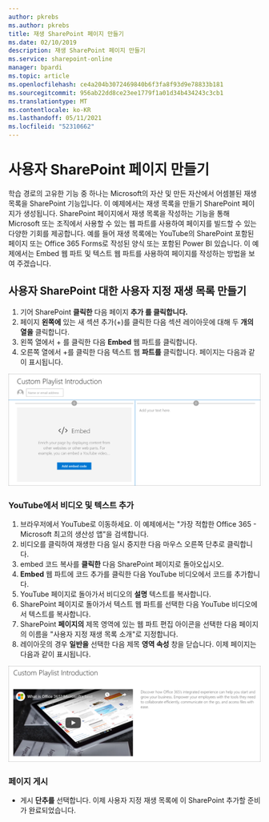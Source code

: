 ```yaml
---
author: pkrebs
ms.author: pkrebs
title: 재생 SharePoint 페이지 만들기
ms.date: 02/10/2019
description: 재생 SharePoint 페이지 만들기
ms.service: sharepoint-online
manager: bpardi
ms.topic: article
ms.openlocfilehash: ce4a204b3072469840b6f3fa8f93d9e78833b181
ms.sourcegitcommit: 956ab22dd8ce23ee1779f1a01d34b434243c3cb1
ms.translationtype: MT
ms.contentlocale: ko-KR
ms.lasthandoff: 05/11/2021
ms.locfileid: "52310662"
---
```

# <a name="create-sharepoint-pages-for-custom-playlists"></a>사용자 SharePoint 페이지 만들기

학습 경로의 고유한 기능 중 하나는 Microsoft의 자산 및 만든 자산에서 어셈블된 재생 목록을 SharePoint 기능입니다. 이 예제에서는 재생 목록을 만들기 SharePoint 페이지가 생성됩니다. SharePoint 페이지에서 재생 목록을 작성하는 기능을 통해 Microsoft 또는 조직에서 사용할 수 있는 웹 파트를 사용하여 페이지를 빌드할 수 있는 다양한 기회를 제공합니다. 예를 들어 재생 목록에는 YouTube의 SharePoint 포함된 페이지 또는 Office 365 Forms로 작성된 양식 또는 포함된 Power BI 있습니다. 이 예제에서는 Embed 웹 파트 및 텍스트 웹 파트를 사용하여 페이지를 작성하는 방법을 보여 주겠습니다.  

## <a name="create-a-sharepoint-page-for-a-custom-playlist"></a>사용자 SharePoint 대한 사용자 지정 재생 목록 만들기

1. 기어 SharePoint **클릭한** 다음 페이지 **추가 를 클릭합니다.**
2. 페이지 **왼쪽에** 있는 새 섹션 추가(+)를 클릭한 다음 섹션 레이아웃에 대해 두 **개의 열을** 클릭합니다.
3. 왼쪽 열에서 + 를 클릭한 다음 **Embed** 웹 파트를 클릭합니다. 
4. 오른쪽 열에서 +를 클릭한 다음 텍스트 웹 **파트를** 클릭합니다. 페이지는 다음과 같이 표시됩니다.

![cg-pagenewstart.png](media/cg-pagenewstart.png)

### <a name="add-a-video-and-text-from-youtube"></a>YouTube에서 비디오 및 텍스트 추가

1. 브라우저에서 YouTube로 이동하세요. 이 예제에서는 "가장 적합한 Office 365 - Microsoft 최고의 생산성 앱"을 검색합니다.
2. 비디오를 클릭하여 재생한 다음 일시 중지한 다음 마우스 오른쪽 단추로 클릭합니다. 
3. embed 코드 복사를 **클릭한** 다음 SharePoint 페이지로 돌아오십시오. 
4. **Embed** 웹 파트에  코드 추가를 클릭한 다음 YouTube 비디오에서 코드를 추가합니다.
5. YouTube 페이지로 돌아가서 비디오의 **설명** 텍스트를 복사합니다. 
6. SharePoint 페이지로 돌아가서 텍스트 웹  파트를 선택한 다음 YouTube 비디오에서 텍스트를 복사합니다.
7. SharePoint **페이지의** 제목 영역에 있는 웹 파트 편집 아이콘을 선택한 다음 페이지의 이름을 "사용자 지정 재생 목록 소개"로 지정합니다. 
8. 레이아웃의 경우 **일반을** 선택한 다음 제목 **영역 속성** 창을 닫습니다.  이제 페이지는 다음과 같이 표시됩니다. 

![cg-pagenewfinish.png](media/cg-pagenewfinish.png)

### <a name="publish-the-page"></a>페이지 게시

- 게시 **단추를** 선택합니다. 이제 사용자 지정 재생 목록에 이 SharePoint 추가할 준비가 완료되었습니다. 